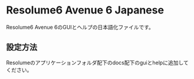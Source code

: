 # Resolume6 Avenue 6 Japanese

Resolume6 Avenue 6のGUIとヘルプの日本語化ファイルです。

## 設定方法

Resolumeのアプリケーションフォルダ配下のdocs配下のguiとhelpに追加してください。